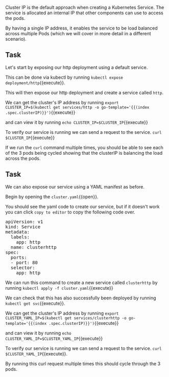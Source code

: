 Cluster IP is the default approach when creating a Kubernetes Service. The service is allocated an internal IP that other components can use to access the pods.

By having a single IP address, it enables the service to be load balanced across multiple Pods (which we will cover in more detail in a different scenario).

## Task

Let's start by exposing our http deployment using a default service.

This can be done via kubectl by running `kubectl expose deployment/http`{{execute}}.

This will then expose our http deployment and create a service called `http`.

We can get the cluster's IP address by running 
`export CLUSTER_IP=$(kubectl get services/http -o go-template='{{(index .spec.clusterIP)}}')`{{execute}}

and can view it by running
`echo CLUSTER_IP=$CLUSTER_IP`{{execute}}

To verify our service is running we can send a request to the service.
`curl $CLUSTER_IP`{{execute}}

If we run the `curl` command multiple times, you should be able to see each of the 3 pods being cycled showing that the clusterIP is balancing the load across the pods.

## Task

We can also expose our service using a YAML manifest as before.

Begin by opening the `cluster.yaml`{{open}}.

You should see the yaml code to create our service, but if it doesn't work you can click `copy to editor` to copy the following code over.

<pre class="file"
data-filename="cluster.yaml"
data-target="replace">
apiVersion: v1
kind: Service
metadata:
  labels:
    app: http
  name: clusterhttp
spec:
  ports:
  - port: 80
  selector:
    app: http</pre>

We can run this command to create a new service called `clusterhttp` by running `kubectl apply -f cluster.yaml`{{execute}}

We can check that this has also successfully been deployed by running `kubectl get svc`{{execute}}.

We can get the cluster's IP address by running 
`export CLUSTER_YAML_IP=$(kubectl get services/clusterhttp -o go-template='{{(index .spec.clusterIP)}}')`{{execute}}

and can view it by running
`echo CLUSTER_YAML_IP=$CLUSTER_YAML_IP`{{execute}}

To verify our service is running we can send a request to the service.
`curl $CLUSTER_YAML_IP`{{execute}}.

By running this curl request multiple times this should cycle through the 3 pods.